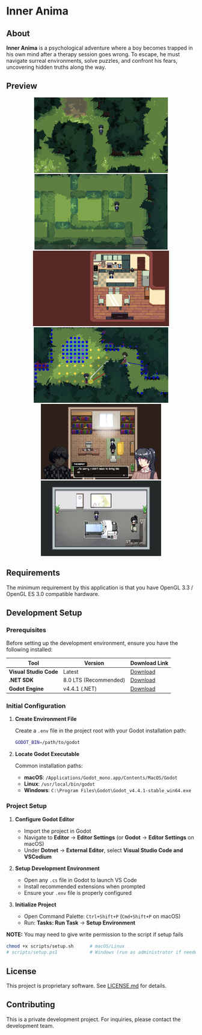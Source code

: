 # Inner Anima

## About

**Inner Anima** is a psychological adventure where a boy becomes trapped in his own mind after a therapy session goes wrong. To escape, he must navigate surreal environments, solve puzzles, and confront his fears, uncovering hidden truths along the way.

## Preview

<div align="center">
    <img src="assets/preview1.png" alt="Preview 1" height="200"/>
    <img src="assets/preview2.png" alt="Preview 2" height="200"/>
</div>

<div align="center">
   <img src="assets/preview3.png" alt="Preview 3" height="200"/>
   <img src="assets/preview4.png" alt="Preview 4" height="200"/>
</div>

<div align="center">
   <img src="assets/preview5.png" alt="Preview 5" height="200"/>
   <img src="assets/preview6.png" alt="Preview 6" height="200"/>
</div>

## Requirements

The minimum requirement by this application is that you have OpenGL 3.3 / OpenGL ES 3.0 compatible hardware.

## Development Setup

### Prerequisites

Before setting up the development environment, ensure you have the following installed:

| Tool                   | Version               | Download Link                                                      |
| ---------------------- | --------------------- | ------------------------------------------------------------------ |
| **Visual Studio Code** | Latest                | [Download](https://code.visualstudio.com/Download)                 |
| **.NET SDK**           | 8.0 LTS (Recommended) | [Download](https://dotnet.microsoft.com/en-us/download)            |
| **Godot Engine**       | v4.4.1 (.NET)         | [Download](https://godotengine.org/download/archive/4.4.1-stable/) |

### Initial Configuration

1. **Create Environment File**

   Create a `.env` file in the project root with your Godot installation path:

   ```bash
   GODOT_BIN=/path/to/godot
   ```

2. **Locate Godot Executable**

   Common installation paths:

   - **macOS**: `/Applications/Godot_mono.app/Contents/MacOS/Godot`
   - **Linux**: `/usr/local/bin/godot`
   - **Windows**: `C:\Program Files\Godot\Godot_v4.4.1-stable_win64.exe`

### Project Setup

1. **Configure Godot Editor**

   - Import the project in Godot
   - Navigate to **Editor** → **Editor Settings** (or **Godot** → **Editor Settings** on macOS)
   - Under **Dotnet** → **External Editor**, select **Visual Studio Code and VSCodium**

2. **Setup Development Environment**

   - Open any `.cs` file in Godot to launch VS Code
   - Install recommended extensions when prompted
   - Ensure your `.env` file is properly configured

3. **Initialize Project**
   - Open Command Palette: `Ctrl+Shift+P` (`Cmd+Shift+P` on macOS)
   - Run: **Tasks: Run Task** → **Setup Environment**

**NOTE:** You may need to give write permission to the script if setup fails

```bash
chmod +x scripts/setup.sh      # macOS/Linux
# scripts/setup.ps1            # Windows (run as administrator if needed)
```

## License

This project is proprietary software. See [LICENSE.md](LICENSE.md) for details.

## Contributing

This is a private development project. For inquiries, please contact the development team.

